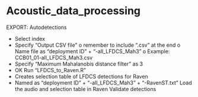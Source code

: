 # Acoustic_data_processing

EXPORT: Autodetections
-	Select index
-	Specify “Output CSV file” 
o	remember to include “.csv” at the end
o	Name file as “deployment ID” + “-all_LFDCS_Mah3”
o	Example: CCB01_01-all_LFDCS_Mah3.csv
-	Specify “Maximum Mahalanobis distance filter” as 3
-	OK
Run “LFDCS_to_Raven.R”
-	Creates selection table of LFDCS detections for Raven
-	Named as “deployment ID” + “-all_LFDCS_Mah3” + “-RavenST.txt”
Load the audio and selection table in Raven
Validate detections
